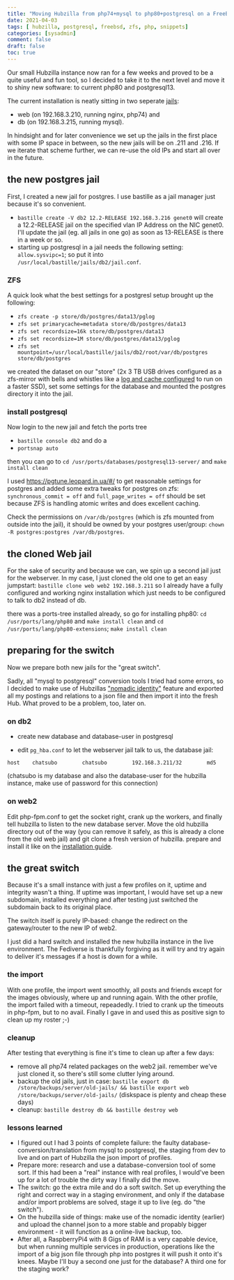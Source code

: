 ```yaml
---
title: "Moving Hubzilla from php74+mysql to php80+postgresql on a FreeBSD ZFS"
date: 2021-04-03
tags: [ hubzilla, postgresql, freebsd, zfs, php, snippets]
categories: [sysadmin]
comment: false
draft: false
toc: true
---
```


Our small Hubzilla instance now ran for a few weeks and proved to be a quite useful and fun tool, so I decided to take it to the next level and move it to shiny new software: to current php80 and postgresql13.

The current installation is neatly sitting in two seperate [jails](https://docs.freebsd.org/en/books/handbook/jails/): 
* web (on 192.168.3.210, running nginx, php74) and 
* db (on 192.168.3.215, running mysql).

In hindsight and for later convenience we set up the jails in the first place with some IP space in between, so the new jails will be on .211 and .216. If we iterate that scheme further, we can re-use the old IPs and start all over in the future.


## the new postgres jail
First, I created a new jail for postgres. I use bastille as a jail manager just because it's so convenient. 

* ```bastille create -V db2 12.2-RELEASE 192.168.3.216 genet0```
will create a 12.2-RELEASE jail on the specified vlan IP Address on the NIC genet0. I'll update the jail (eg. all jails in one go) as soon as 13-RELEASE is there in a week or so.
* starting up postgresql in a jail needs the following setting: ```allow.sysvipc=1```; so put it into ```/usr/local/bastille/jails/db2/jail.conf```.

### ZFS
A quick look what the best settings for a postgresl setup brought up the following:

* ```zfs create -p store/db/postgres/data13/pglog```
* ```zfs set primarycache=metadata store/db/postgres/data13```
* ```zfs set recordsize=16k store/db/postgres/data13```
* ```zfs set recordsize=1M store/db/postgres/data13/pglog```
* ```zfs set mountpoint=/usr/local/bastille/jails/db2/root/var/db/postgres store/db/postgres```

we created the dataset on our "store" (2x 3 TB USB drives configured as a zfs-mirror with bells and whistles like a [log and cache configured](/post/raspi-bsd-zfs/) to run on a faster SSD), set some settings for the database and mounted the postgres directory it into the jail.

### install postgresql
Now login to the new jail and fetch the ports tree 
* ```bastille console db2``` and do a 
* ```portsnap auto```

then you can go to ```cd /usr/ports/databases/postgresql13-server/``` and ```make install clean```

I used https://pgtune.leopard.in.ua/#/ to get reasonable settings for postgres and added some extra tweaks for postgres on zfs:
```synchronous_commit = off``` and
```full_page_writes = off```
should be set because ZFS is handling atomic writes and does excellent caching.

Check the permissions on ```/var/db/postgres``` (which is zfs mounted from outside into the jail), it should be owned by your postgres user/group: ```chown -R postgres:postgres /var/db/postgres```.

## the cloned Web jail
For the sake of security and because we can, we spin up a second jail just for the webserver. In my case, I just cloned the old one to get an easy jumpstart: ```bastille clone web web2 192.168.3.211``` so I already have a fully configured and working nginx installation which just needs to be configured to talk to db2 instead of db.

there was a ports-tree installed already, so go for installing php80: 
```cd /usr/ports/lang/php80``` and ```make install clean``` and
```cd /usr/ports/lang/php80-extensions```;  ```make install clean```

## preparing for the switch
Now we prepare both new jails for the "great switch".

Sadly, all "mysql to postgresql" conversion tools I tried had some errors, so I decided to make use of Hubzillas ["nomadic identity"](https://medium.com/@tamanning/nomadic-identity-brought-to-you-by-hubzilla-67eadce13c3b) feature and exported all my postings and relations to a json file and then import it into the fresh Hub. What proved to be a problem, too, later on.

### on db2
* create new database and database-user in postgresql

* edit ```pg_hba.conf``` to let the webserver jail talk to us, the database jail:

```host    chatsubo        chatsubo        192.168.3.211/32        md5```

(chatsubo is my database and also the database-user for the hubzilla instance, make use of password for this connection)

### on web2
Edit php-fpm.conf to get the socket right, crank up the workers, and finally tell hubzilla to listen to the new database server. Move the old hubzilla directory out of the way (you can remove it safely, as this is already a clone from the old web jail) and git clone a fresh version of hubzilla. prepare and install it like on the [installation guide](https://framagit.org/hubzilla/core/blob/master/install/INSTALL.txt).

## the great switch
Because it's a small instance with just a few profiles on it, uptime and integrity wasn't a thing. If uptime was important, I would have set up a new subdomain, installed everything and after testing just switched the subdomain back to its original place.

The switch itself is purely IP-based: change the redirect on the gateway/router to the new IP of web2.

I just did a hard switch and installed the new hubzilla instance in the live environment. The Fediverse is thankfully forgiving as it will try and try again to deliver it's messages if a host is down for a while.

### the import
With one profile, the import went smoothly, all posts and friends except for the images obviously, where up and running again.
With the other profile, the import failed with a timeout, repeadedly. I tried to crank up the timeouts in php-fpm, but to no avail. Finally I gave in and used this as positive sign to clean up my roster ;-)

### cleanup
After testing that everything is fine it's time to clean up after a few days:

* remove all php74 related packages on the web2 jail. remember we've just cloned it, so there's still some clutter lying around.
* backup the old jails, just in case: ```bastille export db /store/backups/server/old-jails/ && bastille export web /store/backups/server/old-jails/``` (diskspace is plenty and cheap these days)
* cleanup: ```bastille destroy db && bastille destroy web```

### lessons learned
* I figured out I had 3 points of complete failure: the faulty database-conversion/translation from mysql to postgresql, the staging from dev to live and on part of Hubzilla the json import of profiles.
* Prepare more: research and use a database-conversion tool of some sort. If this had been a "real" instance with real profiles, I would've been up for a lot of trouble the dirty way I finally did the move.
* The switch: go the extra mile and do a soft switch. Set up everything the right and correct way in a staging environment, and only if the database and/or import problems are solved, stage it up to live (eg. do "the switch").
* On the hubzilla side of things: make use of the nomadic identity (earlier) and upload the channel json to a more stable and propably bigger environment - it will function as a online-live backup, too.
* After all, a RaspberryPi4 with 8 Gigs of RAM is a very capable device, but when running multiple services in production, operations like the import of a big json file through php into postgres it will push it onto it's knees. Maybe I'll buy a second one just for the database? A third one for the staging work?
